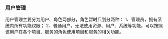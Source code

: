 ### 用户管理

用户管理主要分为用户、角色两部分，角色暂时只划分两种：
1、管理员，拥有系统内所有功能权限；
2、普通用户，无法使用资源、用户、系统等功能，可以按照该用户在各个项目、服务的角色使用项目和服务的相关功能。
